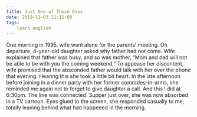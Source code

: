 ```yaml
---
title: Just One of Those Days
date: 2019-11-03 21:11:00
tags:
    learn english
---
```

One morning in 1995, wife went
alone for the parents’ meeting. On departure, 4-year-old daughter asked why father
had not come. Wife explained that father was busy, and so was mother, “Mom and
dad will not be able to be with you the coming weekend.” To appease her discontent, wife promised that the absconded father would talk with her over the phone that evening. Hearing this
she took a little bit heart. In the late afternoon before joining in a dinner party
with her former comrades-in-arms, she reminded me again not to forget to give
daughter a call. And this I did at 6:30pm. The line was connected. Supper just
over, she was now absorbed in a TV cartoon. Eyes glued to the screen, she responded casually to me, totally leaving behind what had happened in the morning.